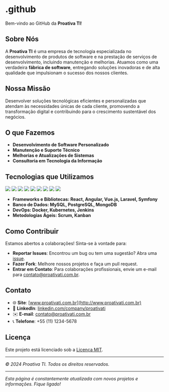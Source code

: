 # .github

Bem-vindo ao GitHub da **Proativa TI**!

## Sobre Nós

A **Proativa TI** é uma empresa de tecnologia especializada no desenvolvimento de produtos de software e na prestação de serviços de desenvolvimento, incluindo manutenção e melhorias. Atuamos como uma verdadeira **fábrica de software**, entregando soluções inovadoras e de alta qualidade que impulsionam o sucesso dos nossos clientes.

## Nossa Missão

Desenvolver soluções tecnológicas eficientes e personalizadas que atendam às necessidades únicas de cada cliente, promovendo a transformação digital e contribuindo para o crescimento sustentável dos negócios.

## O que Fazemos

- **Desenvolvimento de Software Personalizado**
- **Manutenção e Suporte Técnico**
- **Melhorias e Atualizações de Sistemas**
- **Consultoria em Tecnologia da Informação**

## Tecnologias que Utilizamos

<img src="https://img.shields.io/badge/JavaScript-F7DF1E?style=flat&logo=javascript&logoColor=black"/> <img src="https://img.shields.io/badge/TypeScript-3178C6?style=flat&logo=typescript&logoColor=white"/> <img src="https://img.shields.io/badge/PHP-777BB4?style=flat&logo=php&logoColor=white"/> <img src="https://img.shields.io/badge/HTML5-E34F26?style=flat&logo=html5&logoColor=white"/> <img src="https://img.shields.io/badge/CSS3-1572B6?style=flat&logo=css3&logoColor=white"/> <img src="https://img.shields.io/badge/Python-3776AB?style=flat&logo=python&logoColor=white"/> <img src="https://img.shields.io/badge/Java-007396?style=flat&logo=java&logoColor=white"/> <img src="https://img.shields.io/badge/Angular-DD0031?style=flat&logo=angular&logoColor=white"/> <img src="https://img.shields.io/badge/Ionic-3880FF?style=flat&logo=ionic&logoColor=white"/>

- **Frameworks e Bibliotecas: React, Angular, Vue.js, Laravel, Symfony**
- **Banco de Dados: MySQL, PostgreSQL, MongoDB**
- **DevOps: Docker, Kubernetes, Jenkins**
- **Metodologias Ágeis: Scrum, Kanban**

## Como Contribuir

Estamos abertos a colaborações! Sinta-se à vontade para:

- **Reportar Issues**: Encontrou um bug ou tem uma sugestão? Abra uma [issue](https://github.com/proativati/nome-do-repositorio/issues).
- **Fazer Fork**: Melhore nossos projetos e faça um pull request.
- **Entrar em Contato**: Para colaborações profissionais, envie um e-mail para [contato@proativati.com.br](mailto:contato@proativati.com.br).

## Contato

- 🌐 **Site**: [www.proativati.com.br](http://www.proativati.com.br)
- 💼 **LinkedIn**: [linkedin.com/company/proativati](https://www.linkedin.com/company/proativati)
- ✉️ **E-mail**: [contato@proativati.com.br](mailto:contato@proativati.com.br)
- 📞 **Telefone**: +55 (11) 1234-5678

## Licença

Este projeto está licenciado sob a [Licença MIT](LICENSE).

---

_© 2024 Proativa TI. Todos os direitos reservados._

---

*Esta página é constantemente atualizada com novos projetos e informações. Fique ligado!*
